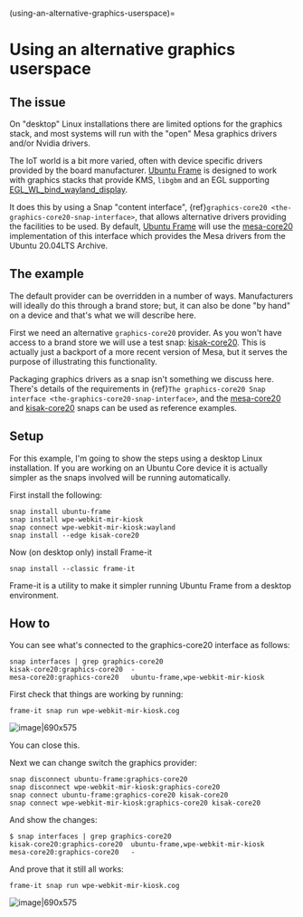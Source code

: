 (using-an-alternative-graphics-userspace)=

# Using an alternative graphics userspace

## The issue

On "desktop" Linux installations there are limited options for the graphics stack, and most systems will run with the "open" Mesa graphics drivers and/or Nvidia drivers.

The IoT world is a bit more varied, often with device specific drivers provided by the board manufacturer. [Ubuntu Frame](https://snapcraft.io/ubuntu-frame) is designed to work with graphics stacks that provide KMS, `libgbm` and an EGL supporting [EGL_WL_bind_wayland_display](https://registry.khronos.org/EGL/extensions/WL/EGL_WL_bind_wayland_display.txt).

It does this by using a Snap "content interface", {ref}`graphics-core20 <the-graphics-core20-snap-interface>`, that allows alternative drivers providing the facilities to be used. By default, [Ubuntu Frame](https://snapcraft.io/ubuntu-frame) will use the [mesa-core20](https://snapcraft.io/mesa-core20) implementation of this interface which provides the Mesa drivers from the Ubuntu 20.04LTS Archive.

## The example

The default provider can be overridden in a number of ways. Manufacturers will ideally do this through a brand store; but, it can also be done "by hand" on a device and that's what we will describe here.

First we need an alternative `graphics-core20` provider. As you won't have access to a brand store we will use a test snap: [kisak-core20](https://snapcraft.io/kisak-core20). This is actually just a backport of a more recent version of Mesa, but it serves the purpose of illustrating this functionality.

Packaging graphics drivers as a snap isn't something we discuss here. There's details of the requirements in {ref}`The graphics-core20 Snap interface <the-graphics-core20-snap-interface>`, and the [mesa-core20](https://snapcraft.io/mesa-core20) and [kisak-core20](https://snapcraft.io/kisak-core20) snaps can be used as reference examples.

## Setup

For this example, I'm going to show the steps using a desktop Linux installation. If you are working on an Ubuntu Core device it is actually simpler as the snaps involved will be running automatically.

First install the following:

```
snap install ubuntu-frame
snap install wpe-webkit-mir-kiosk
snap connect wpe-webkit-mir-kiosk:wayland
snap install --edge kisak-core20
```

Now (on desktop only) install Frame-it

```
snap install --classic frame-it
```

Frame-it is a utility to make it simpler running Ubuntu Frame from a desktop environment.

## How to

You can see what's connected to the graphics-core20 interface as follows:

```
snap interfaces | grep graphics-core20
kisak-core20:graphics-core20  -
mesa-core20:graphics-core20   ubuntu-frame,wpe-webkit-mir-kiosk
```

First check that things are working by running:

```
frame-it snap run wpe-webkit-mir-kiosk.cog
```

![image|690x575](c76f005baf606ac4822a5989182ee81cc95ab2a6.jpeg)

You can close this.

Next we can change switch the graphics provider:

```
snap disconnect ubuntu-frame:graphics-core20
snap disconnect wpe-webkit-mir-kiosk:graphics-core20
snap connect ubuntu-frame:graphics-core20 kisak-core20
snap connect wpe-webkit-mir-kiosk:graphics-core20 kisak-core20
```

And show the changes:

```
$ snap interfaces | grep graphics-core20
kisak-core20:graphics-core20  ubuntu-frame,wpe-webkit-mir-kiosk
mesa-core20:graphics-core20   -
```

And prove that it still all works:

```
frame-it snap run wpe-webkit-mir-kiosk.cog
```

![image|690x575](d8fcf6d3be9e263f6a9e13e81384a142e5878403.jpeg)
